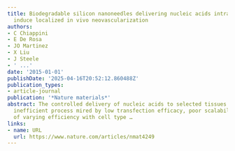 ```yaml
---
title: Biodegradable silicon nanoneedles delivering nucleic acids intracellularly
  induce localized in vivo neovascularization
authors:
- C Chiappini
- E De Rosa
- JO Martinez
- X Liu
- J Steele
- ' ...'
date: '2015-01-01'
publishDate: '2025-04-16T20:52:12.860488Z'
publication_types:
- article-journal
publication: '*Nature materials*'
abstract: The controlled delivery of nucleic acids to selected tissues remains an
  inefficient process mired by low transfection efficacy, poor scalability because
  of varying efficiency with cell type …
links:
- name: URL
  url: https://www.nature.com/articles/nmat4249
---
```

